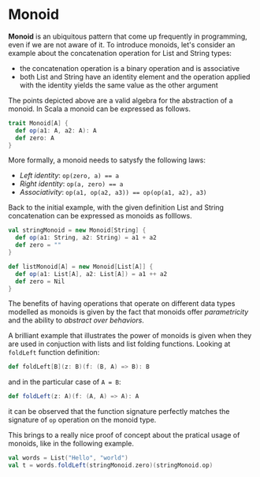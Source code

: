 # Monoid

**Monoid** is an ubiquitous pattern that come up frequently in programming, even if we are not aware of it. To introduce monoids, let's consider an example about the concatenation operation for List and String types:
- the concatenation operation is a binary operation and is associative
- both List and String have an identity element and the operation applied with the identity yields the same value as the other argument

The points depicted above are a valid algebra for the abstraction of a monoid. In Scala a monoid can be expressed as follows.

```scala
trait Monoid[A] {
  def op(a1: A, a2: A): A
  def zero: A
}
```

More formally, a monoid needs to satysfy the following laws:
- *Left identity*: `op(zero, a) == a`
- *Right identity*: `op(a, zero) == a`
- *Associativity*: `op(a1, op(a2, a3)) == op(op(a1, a2), a3)`

Back to the initial example, with the given definition List and String concatenation can be expressed as monoids as folllows.

```scala
val stringMonoid = new Monoid[String] {
  def op(a1: String, a2: String) = a1 + a2
  def zero = ""
}

def listMonoid[A] = new Monoid[List[A]] {
  def op(a1: List[A], a2: List[A]) = a1 ++ a2
  def zero = Nil
}
```

The benefits of having operations that operate on different data types modelled as monoids is given by the fact that monoids offer *parametricity* and the ability to *abstract over behaviors*.

A brilliant example that illustrates the power of monoids is given when they are used in conjuction with lists and list folding functions. Looking at `foldLeft` function definition:

```scala
def foldLeft[B](z: B)(f: (B, A) => B): B
```

and in the particular case of `A = B`:

```scala
def foldLeft(z: A)(f: (A, A) => A): A
```

it can be observed that the function signature perfectly matches the signature of `op` operation on the monoid type.

This brings to a really nice proof of concept about the pratical usage of monoids, like in the following example.

```scala
val words = List("Hello", "world")
val t = words.foldLeft(stringMonoid.zero)(stringMonoid.op)
```
